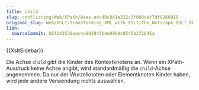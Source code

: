 ```yaml
---
title: child
slug: conflicting/Web/XPath/Axes_e4c40c841e332c3f0b0daf7df8260919
original_slug: Web/XSLT/Transforming_XML_with_XSLT/The_Netscape_XSLT_XPath_Reference/Axes/child
l10n:
  sourceCommit: b6f343538eac4a803943b4e99b0c0545b372645a
---
```


{{XsltSidebar}}

Die Achse `child` gibt die Kinder des Kontextknotens an. Wenn ein XPath-Ausdruck keine Achse angibt, wird standardmäßig die `child`-Achse angenommen. Da nur der Wurzelknoten oder Elementknoten Kinder haben, wird jede andere Verwendung nichts auswählen.
